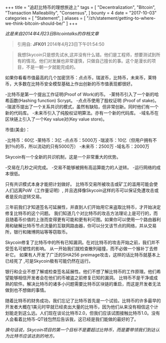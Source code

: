+++
title = "追赶比特币的理想旅途上"
tags = [
    "Decentralization",
    "Bitcoin",
    "Transaction Malleability",
    "Consensus",
]
bounty = 4
date = "2017-10-03"
categories = [
    "Statement",
]
aliases = [
	"/zh/statement/getting-to-where-we-think-bitcoin-should-be/"
]
+++

*这是来自2014年4月23日Bitcointalks的存档文章*

>引用自: **JFK01** 2014年4月23日下午01:54:50

>我想Skycoin只是想先试水,这并没有什么错。他们是工程师，想要测试到所有的情况。他们对发展也非常谨慎，只做自己擅长的事。这个是漫长的项目，不是一朝一夕就能完成的。

如果你看看市值最高的几个加密货币：点点币，瑞波币，比特币，未来币，莱特币，大多数在比特币安全模型基础上作出创新的币市值表现都很好。

-比特币是第一个提出工作证明(Proof of Work)的币。
-莱特币引入了一个新的哈希函数(Hashing function) Scrypt。
-点点币使用了股权证明 (Proof of stake)。
-瑞波币提出了一个关系共识的模式，虽然有缺陷，但非常创新。同时他们有一个新的代码库。
-未来币引入了纯股权证明算法。亦有一个新的代码库。
-域名币在区块链上引入了一个Key value对(Key value store)。

市值(美金)：

-比特币：60亿
-莱特币：3亿
-点点币：5000万
-瑞波币：10亿（但用户拥有不到1％的币，所以流动的只有5000万）
-未来币：2500万
-域名币：2000万

Skycoin有一个全新的共识机制，这是一个非常重大的优势。

-交易在几秒之间完成。
-交易不能够被拥有高运算能力的人逆转。
-运行网络的成本很低。

只有共识模式本身才能把计划做好。 比特币交易所被攻击或矿工的滥用可能会使人们远离PoW（工作量证明）, 并且选择像Skycoin这样的币可以保证免遭攻击或者是反向逆转交易。

三年前我们才知道签名可延展性，并直到人们开始用它来盗取比特币，才开始决定修复比特币的这个问题。 我们知道几个对比特币的攻击方法理论上是可行的，而且随着币价值的上涨而变得更有可能和更有利可图。如果你可以使用一个路由器利用和破解比特币节点流量的互联网路由器，你可以分叉该节点的网络，并从交易所，银行和赌博网站等等窃取币。

Skycoin修复了比特币中的所有已知漏洞。在对比特币的攻击开始之前，我们并不受签名可塑性的影响。 从一开始我们就检查散列碰撞，而不必做一个猴补丁去修补它。 如果有人开发了广泛的SHA256 preimage攻击，这样的话比特币就基本上已经死了 ,可是Skycoin极有可能仍然在运行。

银行和企业不想了解或检查签名延展性。他们不想了解比特币的工作原理。他们希望能够相信开发者会在他们的币被盗之前修复已知的漏洞。 比特币不是干净或成熟的软件。解决比特币的诸多小问题需要比特币区块链的重启，而这是开发者无法做到也不想做的事情。

随着比特币的财务成功，我们忘记了比特币首先是一个试验。比特币的许多最早的开发者大概在1美元时早就已经卖出大量的比特币，因为他们从来没有相信这个计划能走到这么远。人们现在谈论比特币2.0，但我们应该试图接触比特币1.0。没有人会看着比特币-QT钱包然后告诉我，这已经是我们能做的最好的了。

*换句话说，Skycoin项目的第一个目标不是要超过比特币，而是要带领我们到达认为比特币应该达到的地方。*
